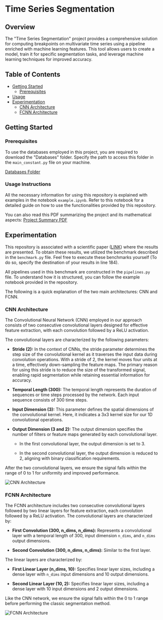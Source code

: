 # Time Series Segmentation

## Overview

The "Time Series Segmentation" project provides a comprehensive solution for computing breakpoints on multivariate time series using a pipeline enriched with machine learning features. This tool allows users to create a model, train it for specific segmentation tasks, and leverage machine learning techniques for improved accuracy.

## Table of Contents

- [Getting Started](#getting-started)
  - [Prerequisites](#prerequisites)
- [Usage](#usage-instructions)
- [Experimentation](#Experimentation)
  - [CNN Architecture](#cnn-architecture)
  - [FCNN Architecture](#fcnn-architecture)

## Getting Started

### Prerequisites

To use the databases employed in this project, you are required to download the "Databases" folder. Specify the path to access this folder in the `main_constant.py` file on your machine.

[Databases Folder](https://drive.google.com/drive/folders/17pU6Sy50mGwbkWo1lSW54WkzouJDnRTy?usp=sharing)

### Usage Instructions

All the necessary information for using this repository is explained with examples in the notebook `example.ipynb`. Refer to this notebook for a detailed guide on how to use the functionalities provided by this repository.

You can also read this PDF summarizing the project and its mathematical aspects: [Project Summary PDF](https://drive.google.com/file/d/1BVJmkIo9FJL8CaKSf6toWkZ0KeVRvUIC/view?usp=sharing)

## Experimentation

This repository is associated with a scientific paper ([LINK](#)) where the results are presented. To obtain these results, we utilized the benchmark described in the `benchmark.py` file. Feel free to execute these benchmarks yourself (To do so, specify the destination of your results in line 184).

All pipelines used in this benchmark are constructed in the `pipelines.py` file. To understand how it is structured, you can follow the example notebook provided in the repository.

The following is a quick explanation of the two main architectures: CNN and FCNN.

### CNN Architecture

The Convolutional Neural Network (CNN) employed in our approach consists of two consecutive convolutional layers designed for effective feature extraction, with each convolution followed by a ReLU activation.

The convolutional layers are characterized by the following parameters:

- **Stride (2):** In the context of CNNs, the stride parameter determines the step size of the convolutional kernel as it traverses the input data during convolution operations. With a stride of 2, the kernel moves four units at a time, effectively down-sampling the feature maps. The primary reason for using this stride is to reduce the size of the transformed signal, enabling rapid segmentation while retaining essential information for accuracy.

- **Temporal Length (300):** The temporal length represents the duration of sequences or time steps processed by the network. Each input sequence consists of 300 time steps.

- **Input Dimension (3):** This parameter defines the spatial dimensions of the convolutional kernel. Here, it indicates a 3x3 kernel size for our 1D convolutional operations.

- **Output Dimension (3 and 2):** The output dimension specifies the number of filters or feature maps generated by each convolutional layer.

    - In the first convolutional layer, the output dimension is set to 3.
    
    - In the second convolutional layer, the output dimension is reduced to 2, aligning with binary classification requirements.

After the two convolutional layers, we ensure the signal falls within the range of 0 to 1 for uniformity and improved performance.

![CNN Architecture](https://drive.google.com/uc?id=1WPqmqH9_5kS6zyGgwnobOwrMM8wMH2mh)

### FCNN Architecture

The FCNN architecture includes two consecutive convolutional layers followed by two linear layers for feature extraction, each convolution followed by a ReLU activation. The convolutional layers are characterized by:

- **First Convolution (300, n_dims, n_dims):** Represents a convolutional layer with a temporal length of 300, input dimension `n_dims`, and `n_dims` output dimensions.
  
- **Second Convolution (300, n_dims, n_dims):** Similar to the first layer.

The linear layers are characterized by:

- **First Linear Layer (n_dims, 10):** Specifies linear layer sizes, including a dense layer with `n_dims` input dimensions and 10 output dimensions.

- **Second Linear Layer (10, 2):** Specifies linear layer sizes, including a dense layer with 10 input dimensions and 2 output dimensions.

Like the CNN network, we ensure the signal falls within the 0 to 1 range before performing the classic segmentation method.

![FCNN Architecture](https://drive.google.com/uc?id=1UyfSP9D64JUamIEIUqXt9KkhhPAMtFox)

